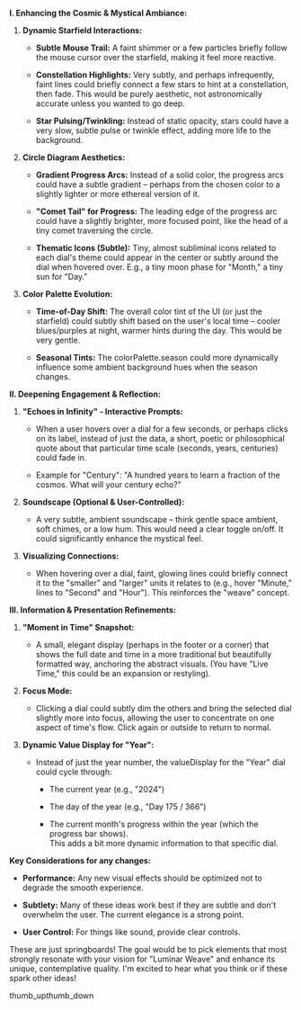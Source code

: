 **I. Enhancing the Cosmic & Mystical Ambiance:**

1. **Dynamic Starfield Interactions:**
    
    - **Subtle Mouse Trail:** A faint shimmer or a few particles briefly follow the mouse cursor over the starfield, making it feel more reactive.
        
    - **Constellation Highlights:** Very subtly, and perhaps infrequently, faint lines could briefly connect a few stars to hint at a constellation, then fade. This would be purely aesthetic, not astronomically accurate unless you wanted to go deep.
        
    - **Star Pulsing/Twinkling:** Instead of static opacity, stars could have a very slow, subtle pulse or twinkle effect, adding more life to the background.
        
2. **Circle Diagram Aesthetics:**
    
    - **Gradient Progress Arcs:** Instead of a solid color, the progress arcs could have a subtle gradient – perhaps from the chosen color to a slightly lighter or more ethereal version of it.
        
    - **"Comet Tail" for Progress:** The leading edge of the progress arc could have a slightly brighter, more focused point, like the head of a tiny comet traversing the circle.
        
    - **Thematic Icons (Subtle):** Tiny, almost subliminal icons related to each dial's theme could appear in the center or subtly around the dial when hovered over. E.g., a tiny moon phase for "Month," a tiny sun for "Day."
        
3. **Color Palette Evolution:**
    
    - **Time-of-Day Shift:** The overall color tint of the UI (or just the starfield) could subtly shift based on the user's local time – cooler blues/purples at night, warmer hints during the day. This would be very gentle.
        
    - **Seasonal Tints:** The colorPalette.season could more dynamically influence some ambient background hues when the season changes.
        

**II. Deepening Engagement & Reflection:**

1. **"Echoes in Infinity" - Interactive Prompts:**
    
    - When a user hovers over a dial for a few seconds, or perhaps clicks on its label, instead of just the data, a short, poetic or philosophical quote about that particular time scale (seconds, years, centuries) could fade in.
        
    - Example for "Century": "A hundred years to learn a fraction of the cosmos. What will your century echo?"
        
2. **Soundscape (Optional & User-Controlled):**
    
    - A very subtle, ambient soundscape – think gentle space ambient, soft chimes, or a low hum. This would need a clear toggle on/off. It could significantly enhance the mystical feel.
        
3. **Visualizing Connections:**
    
    - When hovering over a dial, faint, glowing lines could briefly connect it to the "smaller" and "larger" units it relates to (e.g., hover "Minute," lines to "Second" and "Hour"). This reinforces the "weave" concept.
        

**III. Information & Presentation Refinements:**

1. **"Moment in Time" Snapshot:**
    
    - A small, elegant display (perhaps in the footer or a corner) that shows the full date and time in a more traditional but beautifully formatted way, anchoring the abstract visuals. (You have "Live Time," this could be an expansion or restyling).
        
2. **Focus Mode:**
    
    - Clicking a dial could subtly dim the others and bring the selected dial slightly more into focus, allowing the user to concentrate on one aspect of time's flow. Click again or outside to return to normal.
        
3. **Dynamic Value Display for "Year":**
    
    - Instead of just the year number, the valueDisplay for the "Year" dial could cycle through:
        
        - The current year (e.g., "2024")
            
        - The day of the year (e.g., "Day 175 / 366")
            
        - The current month's progress within the year (which the progress bar shows).  
            This adds a bit more dynamic information to that specific dial.
            

**Key Considerations for any changes:**

- **Performance:** Any new visual effects should be optimized not to degrade the smooth experience.
    
- **Subtlety:** Many of these ideas work best if they are subtle and don't overwhelm the user. The current elegance is a strong point.
    
- **User Control:** For things like sound, provide clear controls.
    

These are just springboards! The goal would be to pick elements that most strongly resonate with your vision for "Luminar Weave" and enhance its unique, contemplative quality. I'm excited to hear what you think or if these spark other ideas!

thumb_upthumb_down